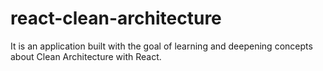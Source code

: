 # react-clean-architecture

It is an application built with the goal of learning and deepening concepts about Clean Architecture with React.
